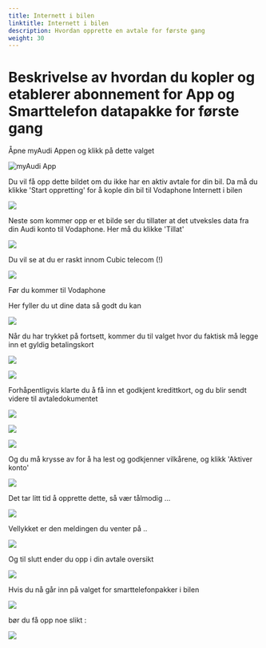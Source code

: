 ```yaml
---
title: Internett i bilen
linktitle: Internett i bilen
description: Hvordan opprette en avtale for første gang
weight: 30
---
```



# Beskrivelse av hvordan du kopler og etablerer abonnement for App og Smarttelefon datapakke for første gang

Åpne myAudi Appen og klikk på dette valget

![myAudi App](myaudi-app-1.png)

Du vil få opp dette bildet om du ikke har en aktiv avtale for din bil. Da må du klikke 'Start oppretting' for å kople din bil til Vodaphone Internett i bilen

![](image.png)

Neste som kommer opp er et bilde ser du tillater at det utveksles data fra din Audi konto til Vodaphone. Her må du klikke 'Tillat'

![](image-1.png)

Du vil se at du er raskt innom Cubic telecom (!)

![](image-2.png)

Før du kommer til Vodaphone

Her fyller du ut dine data så godt du kan

![](dataplan.png)


Når du har trykket på fortsett, kommer du til valget hvor du faktisk må legge inn et gyldig betalingskort

![](dataplan-2.png)

![](image-5.png)

Forhåpentligvis klarte du å få inn et godkjent kredittkort, og du blir sendt videre til avtaledokumentet

![](image-6.png)

![](image-7.png)

![](dataplan-5.png)

Og du må krysse av for å ha lest og godkjenner vilkårene, og klikk 'Aktiver konto'

![](dataplan-4.png)

Det tar litt tid å opprette dette, så vær tålmodig ...

![](image-10.png)

Vellykket er den meldingen du venter på ..

![](image-11.png)

Og til slutt ender du opp i din avtale oversikt

![](dataplan-3.png)

Hvis du nå går inn på valget for smarttelefonpakker i bilen

![](image-15.png)

bør du få opp noe slikt :

![](image-13.png)










